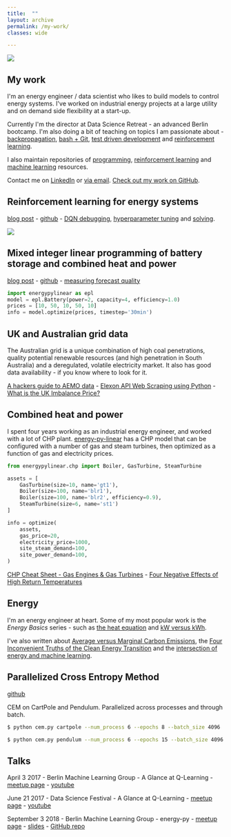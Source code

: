 ```yaml
---
title:  ""
layout: archive
permalink: /my-work/
classes: wide

---
```


![]({{"/assets/working.png"}})

## My work

I'm an energy engineer / data scientist who likes to build models to control energy systems.  I've worked on industrial energy projects at a large utility and on demand side flexibility at a start-up.  

Currently I'm the director at Data Science Retreat - an advanced Berlin bootcamp.  I'm also doing a bit of teaching on topics I am passionate about - [backpropagation](https://github.com/ADGEfficiency/teaching-monolith/tree/master/backprop), [bash + Git](https://github.com/ADGEfficiency/teaching-monolith/tree/master/bash-and-git), [test driven development](https://github.com/ADGEfficiency/teaching-monolith/tree/master/test-driven-development) and [reinforcement learning](https://github.com/ADGEfficiency/rl-course).

I also maintain repositories of [programming](https://github.com/ADGEfficiency/programming-resources), [reinforcement learning](https://github.com/ADGEfficiency/rl-resources) and [machine learning](https://github.com/ADGEfficiency/ml-resources) resources.

Contact me on [LinkedIn](https://www.linkedin.com/in/adgefficiency/) or [via email](adam.green@adgefficiency.com). [Check out my work on GitHub](https://github.com/ADGEfficiency).

## Reinforcement learning for energy systems 

[blog post](https://www.adgefficiency.com/energy_py-reinforcement-learning-for-energy-systems/) - [github](https://github.com/ADGEfficiency/energy-py) - [DQN debugging](https://www.adgefficiency.com/dqn-debugging/), [hyperparameter tuning](https://www.adgefficiency.com/dqn-tuning/) and [solving](https://www.adgefficiency.com/dqn-solving/).

![]({{"/assets/dqn_solving/fig1.png"}})

## Mixed integer linear programming of battery storage and combined heat and power 

[blog post](https://adgefficiency.com/intro-energy-py-linear/) - [github](https://github.com/ADGEfficiency/energy-py-linear) - [measuring forecast quality](https://adgefficiency.com/energy-py-linear-forecast-quality/)

```python
import energypylinear as epl
model = epl.Battery(power=2, capacity=4, efficiency=1.0)
prices = [10, 50, 10, 50, 10]
info = model.optimize(prices, timestep='30min')
```

## UK and Australian grid data

The Australian grid is a unique combination of high coal penetrations, quality potential renewable resources (and high penetration in South Australia) and a deregulated, volatile electricity market.  It also has good data availability - if you know where to look for it.

[A hackers guide to AEMO data](https://www.adgefficiency.com/hackers-aemo/) - [Elexon API Web Scraping using Python](https://www.adgefficiency.com/elexon-api-web-scraping-using-python/) - [What is the UK Imbalance Price?](http://localhost:4000/what-is-the-uk-imbalance-price/)

## Combined heat and power

I spent four years working as an industrial energy engineer, and worked with a lot of CHP plant.  [energy-py-linear](https://github.com/ADGEfficiency/energy-py-linear) has a CHP model that can be configured with a number of gas and steam turbines, then optimized as a function of gas and electricity prices.

```python
from energypylinear.chp import Boiler, GasTurbine, SteamTurbine

assets = [
	GasTurbine(size=10, name='gt1'),
	Boiler(size=100, name='blr1'),
	Boiler(size=100, name='blr2', efficiency=0.9),
	SteamTurbine(size=6, name='st1')
]

info = optimize(
	assets,
	gas_price=20,
	electricity_price=1000,
	site_steam_demand=100,
	site_power_demand=100,
)
```

[CHP Cheat Sheet - Gas Engines & Gas Turbines](https://www.adgefficiency.com/cheat-sheet-gas-engine-gas-turbine-chp-energy-basics/) - [Four Negative Effects of High Return Temperatures](https://www.adgefficiency.com/energy-basics-four-negative-effects-of-high-return-temperatures/)

## Energy

I'm an energy engineer at heart.  Some of my most popular work is the *Energy Basics* series - such as [the heat equation](http://localhost:4000/energy-basics-q-m-cp-dt/) and [kW versus kWh](http://localhost:4000/energy-basics-kw-vs-kwh/).

I've also written about [Average versus Marginal Carbon Emissions](https://www.adgefficiency.com/energy-basics-average-vs-marginal-carbon-emissions/), the [Four Inconvenient Truths of the Clean Energy Transition](https://www.adgefficiency.com/four-inconvenient-truths-clean-energy-transition/) and the [intersection of energy and machine learning](http://localhost:4000/machine-learning-in-energy-part-one/).

## Parallelized Cross Entropy Method

[github](https://github.com/ADGEfficiency/cem)

CEM on CartPole and Pendulum.  Parallelized across processes and through batch.

```bash
$ python cem.py cartpole --num_process 6 --epochs 8 --batch_size 4096

$ python cem.py pendulum --num_process 6 --epochs 15 --batch_size 4096
```

## Talks

April 3 2017 - Berlin Machine Learning Group - A Glance at Q-Learning - [meetup page](https://www.meetup.com/berlin-machine-learning/events/234989414/) - [youtube](https://www.youtube.com/watch?v=25NPjJ6hBmI)

June 21 2017 - Data Science Festival - A Glance at Q-Learning - [meetup page](https://www.datasciencefestival.com/adam-green-glance-q-learning/) - [youtube](https://www.youtube.com/watch?v=25NPjJ6hBmI)

September 3 2018 - Berlin Machine Learning Group - energy-py - [meetup page](https://www.meetup.com/berlin-machine-learning/events/246637693/) - [slides](https://gitpitch.com/ADGEfficiency/energy-py-talk) - [GitHub repo](https://github.com/ADGEfficiency/energy-py-talk)
